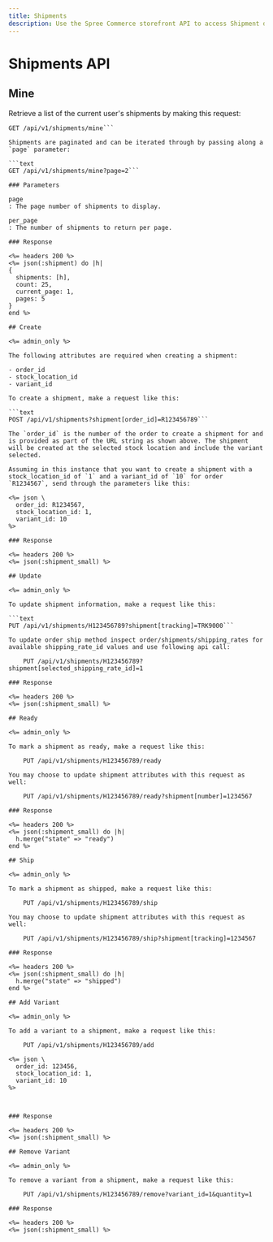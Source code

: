```yaml
---
title: Shipments
description: Use the Spree Commerce storefront API to access Shipment data.
---
```


# Shipments API

## Mine

Retrieve a list of the current user's shipments by making this request:

```text
GET /api/v1/shipments/mine```

Shipments are paginated and can be iterated through by passing along a `page` parameter:

```text
GET /api/v1/shipments/mine?page=2```

### Parameters

page
: The page number of shipments to display.

per_page
: The number of shipments to return per page.

### Response

<%= headers 200 %>
<%= json(:shipment) do |h|
{
  shipments: [h],
  count: 25,
  current_page: 1,
  pages: 5
}
end %>

## Create

<%= admin_only %>

The following attributes are required when creating a shipment:

- order_id
- stock_location_id
- variant_id

To create a shipment, make a request like this:

```text
POST /api/v1/shipments?shipment[order_id]=R123456789```

The `order_id` is the number of the order to create a shipment for and is provided as part of the URL string as shown above. The shipment will be created at the selected stock location and include the variant selected.

Assuming in this instance that you want to create a shipment with a stock_location_id of `1` and a variant_id of `10` for order `R1234567`, send through the parameters like this:

<%= json \
  order_id: R1234567,
  stock_location_id: 1,
  variant_id: 10
%>

### Response

<%= headers 200 %>
<%= json(:shipment_small) %>

## Update

<%= admin_only %>

To update shipment information, make a request like this:

```text
PUT /api/v1/shipments/H123456789?shipment[tracking]=TRK9000```

To update order ship method inspect order/shipments/shipping_rates for available shipping_rate_id values and use following api call:

    PUT /api/v1/shipments/H123456789?shipment[selected_shipping_rate_id]=1

### Response

<%= headers 200 %>
<%= json(:shipment_small) %>

## Ready

<%= admin_only %>

To mark a shipment as ready, make a request like this:

    PUT /api/v1/shipments/H123456789/ready

You may choose to update shipment attributes with this request as well:

    PUT /api/v1/shipments/H123456789/ready?shipment[number]=1234567

### Response

<%= headers 200 %>
<%= json(:shipment_small) do |h|
  h.merge("state" => "ready")
end %>

## Ship

<%= admin_only %>

To mark a shipment as shipped, make a request like this:

    PUT /api/v1/shipments/H123456789/ship

You may choose to update shipment attributes with this request as well:

    PUT /api/v1/shipments/H123456789/ship?shipment[tracking]=1234567

### Response

<%= headers 200 %>
<%= json(:shipment_small) do |h|
  h.merge("state" => "shipped")
end %>

## Add Variant

<%= admin_only %>

To add a variant to a shipment, make a request like this:

    PUT /api/v1/shipments/H123456789/add

<%= json \
  order_id: 123456,
  stock_location_id: 1,
  variant_id: 10
%>



### Response

<%= headers 200 %>
<%= json(:shipment_small) %>

## Remove Variant

<%= admin_only %>

To remove a variant from a shipment, make a request like this:

    PUT /api/v1/shipments/H123456789/remove?variant_id=1&quantity=1

### Response

<%= headers 200 %>
<%= json(:shipment_small) %>
